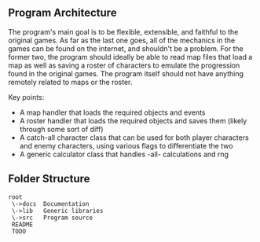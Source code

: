 Program Architecture
--------------------

The program's main goal is to be flexible, extensible, and faithful to the original games. As far as the last one goes, all of the mechanics in the games can be found on the internet, and shouldn't be a problem. For the former two, the program should ideally be able to read map files that load a map as well as saving a roster of characters to emulate the progression found in the original games. The program itself should not have anything remotely related to maps or the roster.

Key points:
  * A map handler that loads the required objects and events
  * A roster handler that loads the required objects and saves them (likely through some sort of diff)
  * A catch-all character class that can be used for both player characters and enemy characters, using various flags to differentiate the two
  * A generic calculator class that handles -all- calculations and rng

Folder Structure
----------------

```
root
 \->docs  Documentation
 \->lib   Generic libraries
 \->src   Program source
 README
 TODO
```
